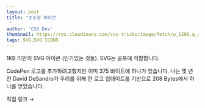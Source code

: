 ```yaml
---
layout: post
title: "초소형 아이콘
 "
author: 'CSS Dev'
thumbnail: https://res.cloudinary.com/css-tricks/image/fetch/w_1200,q_auto,f_auto/https://css-tricks.com/wp-content/uploads/2020/11/Screen-Shot-2020-11-25-at-12.38.41-PM.png
tags: SVG,SVG ICONS
---
```



1KB 미만의 SVG 아이콘 (인기있는 것들).
 SVG는 골프에 적합합니다.
 

CodePen 로고를 추가하려고했지만 이미 375 바이트에 하나가 있습니다.
 나는 몇 년 전 David DeSandro가 우리를 위해 한 로고 업데이트를 기반으로 208 Bytes에서 하나를 얻었습니다.
 

직접 링크 →
 